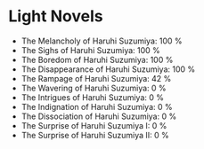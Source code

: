 # Light Novels

- The Melancholy of Haruhi Suzumiya: 100 %
- The Sighs of Haruhi Suzumiya: 100 %
- The Boredom of Haruhi Suzumiya: 100 %
- The Disappearance of Haruhi Suzumiya: 100 %
- The Rampage of Haruhi Suzumiya: 42 %
- The Wavering of Haruhi Suzumiya: 0 %
- The Intrigues of Haruhi Suzumiya: 0 %
- The Indignation of Haruhi Suzumiya: 0 %
- The Dissociation of Haruhi Suzumiya: 0 %
- The Surprise of Haruhi Suzumiya I: 0 %
- The Surprise of Haruhi Suzumiya II: 0 %

